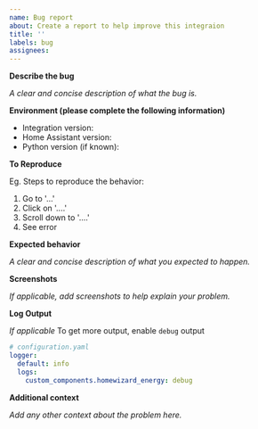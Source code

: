 ```yaml
---
name: Bug report
about: Create a report to help improve this integraion
title: ''
labels: bug
assignees:
---
```


<!-- PLEASE USE THIS TEMPLATE, ISSUES THAT ARE UNCLEAR WILL BE CLOSED -->
**Describe the bug**

*A clear and concise description of what the bug is.*

**Environment (please complete the following information)**

 - Integration version:
 - Home Assistant version:
 - Python version (if known):

**To Reproduce**

Eg. Steps to reproduce the behavior:
1. Go to '...'
2. Click on '....'
3. Scroll down to '....'
4. See error

**Expected behavior**

*A clear and concise description of what you expected to happen.*

**Screenshots**

*If applicable, add screenshots to help explain your problem.*

**Log Output**

*If applicable*
To get more output, enable `debug` output
```yaml
# configuration.yaml
logger:
  default: info
  logs:
    custom_components.homewizard_energy: debug
```

**Additional context**

*Add any other context about the problem here.*

